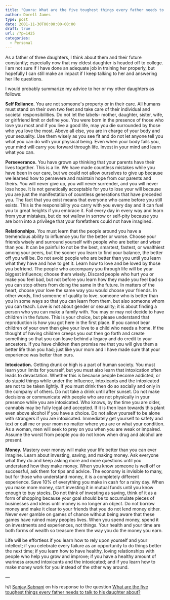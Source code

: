 ```yaml
---
title: "Quora: What are the five toughest things every father needs to talk to his daughter about?"
author: Dorell James
type: post
date: 2001-11-30T00:00:00+00:00
draft: true
url: /?p=1425
categories:
  - Personal
---
```


As a father of three daughters, I think about them and their future constantly; especially now that my eldest daughter is headed off to college. I am not sure if I have done an adequate job in training her properly, but hopefully I can still make an impact if I keep talking to her and answering her life questions.

I would probably summarize my advice to her or my other daughters as follows:

**Self Reliance.** You are not someone's property or in their care. All humans must stand on their own two feet and take care of their individual and societal responsibilities. Do not let the labels- mother, daughter, sister, wife, or girlfriend limit or define you. You were born in the presence of those who love you most and if you live a good life, may you die surrounded by those who you love the most. Above all else, you are in charge of your body and your sexuality. Use them wisely as you see fit and do not let anyone tell you what you can do with your physical being. Even when your body fails you, your mind will carry you forward through life. Invest in your mind and learn what you can.

**Perseverance.** You have grown up thinking that your parents have their lives together. This is a lie. We have made countless mistakes while you have been in our care, but we could not allow ourselves to give up because we learned how to persevere and maintain hope from our parents and theirs. You will never give up, you will never surrender, and you will never lose hope. It is not genetically acceptable for you to lose your will because you are just the manifestation of countless generations that have preceded you. The fact that you exist means that everyone who came before you still exists. This is the responsibility you carry with you every day and it can fuel you to great heights if you embrace it. Fail every day in every way and learn from your mistakes, but do not wallow in sorrow or self-pity because you are born into a privilege that your forefathers could not have imagined.

**Relationships.** You must learn that the people around you have a tremendous ability to influence you for the better or worse. Choose your friends wisely and surround yourself with people who are better and wiser than you. It can be painful to not be the best, smartest, fastest, or wealthiest among your peers, but the sooner you learn to find your balance, the better off you will be. Do not avoid people who are better than you until you learn what they have and how to get it. Learn how to love and be loved by those you befriend. The people who accompany you through life will be your biggest influence; choose them wisely. Discard people who hurt you or make you feel bad, but not before you learn how they made you feel bad so you can stop others from doing the same in the future. In matters of the heart, choose your love the same way you would choose your friends. In other words, find someone of quality to love. someone who is better than you in some ways so that you can learn from them, but also someone whom you can teach. Love is not about gender or sexuality; it is about finding a person who you can make a family with. You may or may not decide to have children in the future. This is your choice, but please understand that reproduction is how you got here in the first place. If you cannot bear children of your own then give your love to a child who needs a home. If the thought of having children creeps you out then go forth and create something so that you can leave behind a legacy and do credit to your ancestors. If you have children then promise me that you will give them a better life than you had; just like your mom and I have made sure that your experience was better than ours.

**Intoxication.** Getting drunk or high is a part of human society. You must learn your limits for yourself, but you must also learn that intoxication often leads to devastation. Whether this is because people become addicted, or do stupid things while under the influence, intoxicants and the intoxicated are not to be taken lightly. If you must drink then do so socially and only in the company of others. Do not take a drink until after sunset. Do not make decisions or communicate with people who are not physically in your presence while you are intoxicated. Who knows, by the time you are older, cannabis may be fully legal and accepted. If it is then lean towards this plant even above alcohol if you have a choice. Do not allow yourself to be alone with strangers if you are intoxicated. Immediately get yourself to safety and text or call me or your mom no matter where you are or what your condition. As a woman, men will seek to prey on you when you are weak or impaired. Assume the worst from people you do not know when drug and alcohol are present.

**Money.** Mastery over money will make your life better than you can ever imagine. Learn about investing, saving, and making money. Ask everyone what they do and keep asking more and more questions until you understand how they make money. When you know someone is well off or successful, ask them for tips and advice. The economy is invisible to many, but for those who understand money, it is a completely different experience. Save 10% of everything you make in cash for a rainy day. When you make more money, start investing it in mutual funds until you know enough to buy stocks. Do not think of investing as saving, think of it as a form of shopping because your goal should be to accumulate pieces of businesses and ideas until money is no longer an object. Do not borrow money and make it clear to your friends that you do not lend money either. Never ever gamble on games of chance without being aware that these games have ruined many peoples lives. When you spend money, spend it on investments and experiences, not things. Your health and your time are both forms of wealth so treasure them the way you do the money you earn.

Life will be effortless if you learn how to rely upon yourself and your intellect; if you celebrate every failure as an opportunity to do things better the next time; if you learn how to have healthy, loving relationships with people who help you grow and improve; if you have a healthy amount of wariness around intoxicants and the intoxicated; and if you learn how to make money work for you instead of the other way around.

&#8212;

h/t <a href="http://www.quora.com/Sanjay-Sabnani" rel="nofollow">Sanjay Sabnani</a> on his response to the question [What are the five toughest things every father needs to talk to his daughter about?][1]

[1]: http://www.quora.com/What-are-the-five-toughest-things-every-father-needs-to-talk-to-his-daughter-about/answer/Sanjay-Sabnani

